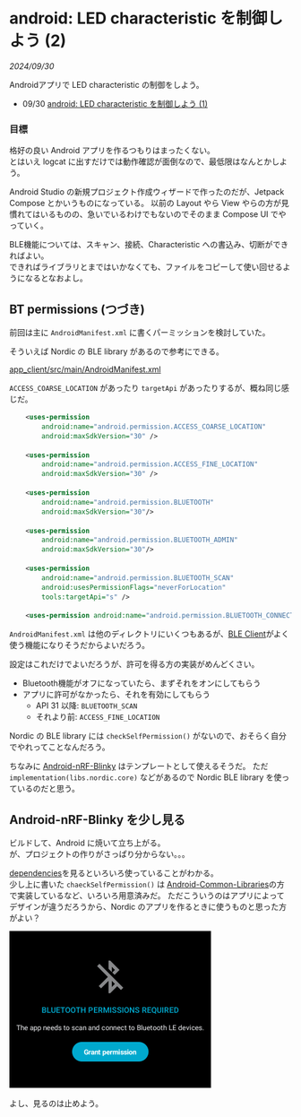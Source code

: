 # android: LED characteristic を制御しよう (2)

<i>2024/09/30</i>

Androidアプリで LED characteristic の制御をしよう。

* 09/30 [android: LED characteristic を制御しよう (1)](20240930-and.md)

### 目標

格好の良い Android アプリを作るつもりはまったくない。  
とはいえ logcat に出すだけでは動作確認が面倒なので、最低限はなんとかしよう。

Android Studio の新規プロジェクト作成ウィザードで作ったのだが、Jetpack Compose とかいうものになっている。
以前の Layout やら View やらの方が見慣れてはいるものの、急いでいるわけでもないのでそのまま Compose UI でやっていく。

BLE機能については、スキャン、接続、Characteristic への書込み、切断ができればよい。  
できればライブラリとまではいかなくても、ファイルをコピーして使い回せるようになるとなおよし。

## BT permissions (つづき)

前回は主に `AndroidManifest.xml` に書くパーミッションを検討していた。

そういえば Nordic の BLE library があるので参考にできる。

[app_client/src/main/AndroidManifest.xml](https://github.com/NordicSemiconductor/Kotlin-BLE-Library/blob/a3ce8abcb173e28c4e5aaf55399afa621288d140/app_client/src/main/AndroidManifest.xml)

`ACCESS_COARSE_LOCATION` があったり `targetApi` があったりするが、概ね同じ感じだ。

```xml
    <uses-permission
        android:name="android.permission.ACCESS_COARSE_LOCATION"
        android:maxSdkVersion="30" />

    <uses-permission
        android:name="android.permission.ACCESS_FINE_LOCATION"
        android:maxSdkVersion="30" />

    <uses-permission
        android:name="android.permission.BLUETOOTH"
        android:maxSdkVersion="30"/>

    <uses-permission
        android:name="android.permission.BLUETOOTH_ADMIN"
        android:maxSdkVersion="30"/>

    <uses-permission
        android:name="android.permission.BLUETOOTH_SCAN"
        android:usesPermissionFlags="neverForLocation"
        tools:targetApi="s" />

    <uses-permission android:name="android.permission.BLUETOOTH_CONNECT" />
```

`AndroidManifest.xml` は他のディレクトリにいくつもあるが、[BLE Client](https://github.com/NordicSemiconductor/Kotlin-BLE-Library/tree/a3ce8abcb173e28c4e5aaf55399afa621288d140?tab=readme-ov-file#ble-client)がよく使う機能になりそうだからよいだろう。

設定はこれだけでよいだろうが、許可を得る方の実装がめんどくさい。

* Bluetooth機能がオフになっていたら、まずそれをオンにしてもらう
* アプリに許可がなかったら、それを有効にしてもらう
  * API 31 以降: `BLUETOOTH_SCAN`
  * それより前: `ACCESS_FINE_LOCATION`

Nordic の BLE library には `checkSelfPermission()` がないので、おそらく自分でやれってことなんだろう。

ちなみに [Android-nRF-Blinky](https://github.com/NordicSemiconductor/Android-nRF-Blinky) はテンプレートとして使えるそうだ。
ただ `implementation(libs.nordic.core)` などがあるので Nordic BLE library を使っているのだと思う。

## Android-nRF-Blinky を少し見る

ビルドして、Android に焼いて立ち上がる。  
が、プロジェクトの作りがさっぱり分からない。。。

[dependencies](https://github.com/NordicSemiconductor/Android-nRF-Blinky?tab=readme-ov-file#dependencies)を見るといろいろ使っていることがわかる。  
少し上に書いた `chaeckSelfPermission()` は [Android-Common-Libraries](https://github.com/NordicPlayground/Android-Common-Libraries)の方で実装しているなど、いろいろ用意済みだ。
ただこういうのはアプリによってデザインが違うだろうから、Nordic のアプリを作るときに使うものと思った方がよい？

![image](20240930b-1.png)

よし、見るのは止めよう。
